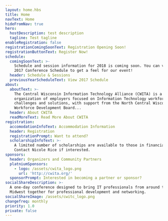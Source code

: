 ```yaml
---
layout: home.hbs
title: Home
navText: Home
hideFromNav: true
hero:
  hostDescription: test description
  tagline: Test tagline
enableRegistration: false
registrationComingSoonText: Registration Opening Soon!
registrationButtonText: Register Now!
schedule:
  comingSoonText: >-
    Schedule and session information for 2018 is coming soon. You can view the
    2017 Conference Schedule to get a feel for our event!
  header: Schedule & Sessions
  previousYearScheduleText: View 2017 Schedule
about:
  aboutText: >-
    The Central Wisconsin Information Technology Alliance (CWITA) is a voluntary
    organization of employers focused on Information Technology workforce
    challenges and solutions, with support from the North Central Wisconsin
    Workforce Development Board...
  header: About CWITA
  readMoreText: Read More About CWITA
registration:
  accomodationInfoText: Accommodation Information
  header: Registration
  registrationPrompt: Want to attend?
  scholarshipInfoText: >-
    A limited number of scholarships are available to those in financial need.
    Contact Nicole Rice if interested.
sponsors:
  header: Organizers and Community Partners
  platniumSponsors:
    - logo: /assets/cwita_logo.png
      url: 'http://cwita.org/'
  sponsorPrompt: Interested in becoming a partner or sponsor?
socialShareDescription: >-
  A one-day conference designed to bring IT professionals from around the
  Midwest together for professional development and networking.
socialShareImage: /assets/cwitc_logo.png
changefreq: monthly
priority: 1.0
private: false
---
```


